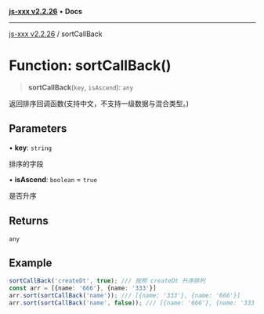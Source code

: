 [**js-xxx v2.2.26**](../README.md) • **Docs**

***

[js-xxx v2.2.26](../README.md) / sortCallBack

# Function: sortCallBack()

> **sortCallBack**(`key`, `isAscend`): `any`

返回排序回调函数(支持中文，不支持一级数据与混合类型。)

## Parameters

• **key**: `string`

排序的字段

• **isAscend**: `boolean` = `true`

是否升序

## Returns

`any`

## Example

```ts
sortCallBack('createDt', true); /// 按照 createDt 升序排列
const arr = [{name: '666'}, {name: '333'}]
arr.sort(sortCallBack('name')); /// [{name: '333'}, {name: '666'}]
arr.sort(sortCallBack('name', false)); /// [{name: '666'}, {name: '333'}]
```
